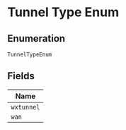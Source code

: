 
# Tunnel Type Enum

## Enumeration

`TunnelTypeEnum`

## Fields

| Name |
|  --- |
| `wxtunnel` |
| `wan` |

